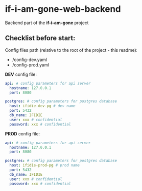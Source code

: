 # if-i-am-gone-web-backend

Backend part of the **if-i-am-gone** project

## Checklist before start:

Config files path (relative to the root of the project - this readme):

- /config-dev.yaml
- /config-prod.yaml

**DEV** config file:

```yaml
api: # config parameters for api server
  hostname: 127.0.0.1
  port: 8080

postgres: # config parameters for postgres database
  host: ifidie-dev-pg # dev name
  port: 5432
  db_name: IFIDIE
  user: xxx # confidential
  password: xxx # confidential
```

**PROD** config file:

```yaml
api: # config parameters for api server
  hostname: 127.0.0.1
  port: 8080

postgres: # config parameters for postgres database
  host: ifidie-prod-pg # prod name
  port: 5432
  db_name: IFIDIE
  user: xxx # confidential
  password: xxx # confidential
```

